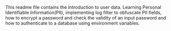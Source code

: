 This readme file contains the Introduction to user data. Learning Personal Identifiable Information(PII), implementing log filter to obfuscate PII fields, how to encrypt a password and check the validity of an input password and how to authenticate to a database using environment variables.
